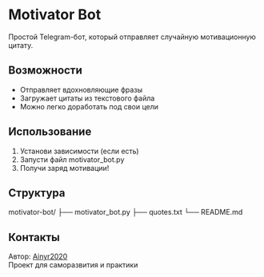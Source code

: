 # Motivator Bot

Простой Telegram-бот, который отправляет случайную мотивационную цитату.

## Возможности

- Отправляет вдохновляющие фразы
- Загружает цитаты из текстового файла
- Можно легко доработать под свои цели

## Использование

1. Установи зависимости (если есть)
2. Запусти файл motivator_bot.py
3. Получи заряд мотивации!

## Структура

motivator-bot/ 
├── motivator_bot.py
├── quotes.txt 
└── README.md

## Контакты

Автор: [Ainyr2020](https://github.com/Ainyr2020)  
Проект для саморазвития и практики